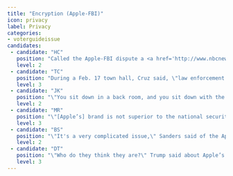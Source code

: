 ```yaml
---
title: "Encryption (Apple-FBI)"
icon: privacy
label: Privacy
categories:
- voterguideissue
candidates:
 - candidate: "HC"
   position: "Called the Apple-FBI dispute a <a href='http://www.nbcnews.com/politics/2016-election/transcript-msnbc-telemundo-clinton-sanders-town-hall-n520781' 'target=_blank'> \"legitimate dilemma.\"</a> Urged tech companies to work with the government to solve the \"real-world problems that we face\" without offering specifics."
   level: 2
 - candidate: "TC"
   position: "During a Feb. 17 town hall, Cruz said, \"law enforcement has the better argument\" and \"nobody has a right to defy a legal search warrant.\" "
   level: 3
 - candidate: "JK"
   position: "\"You sit down in a back room, and you sit down with the parties, and you get this worked out,\" Kasich said during the Telemundo debate without offering much more. "
   level: 2
 - candidate: "MR"
   position: "\"[Apple’s] brand is not superior to the national security of the United States of America,\" Rubio said during the Telemundo debate."
   level: 3
 - candidate: "BS"
   position: "\"It's a very complicated issue,\" Sanders said of the Apple-FBI dispute during an MSNBC town hall. \"I think there is a middle ground that can be reached.\" "
   level: 2
 - candidate: "DT"
   position: "\"Who do they think they are?\" Trump said about Apple’s refusal to help the FBI break the encrypted communications of the San Bernardino shooters. "
   level: 3
---
```

